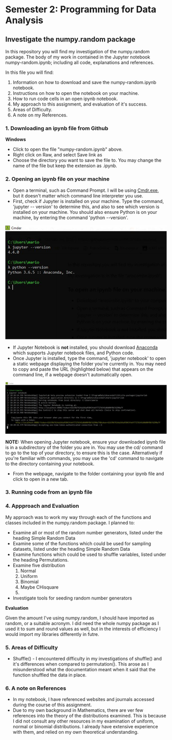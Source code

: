 # Semester 2: Programming for Data Analysis
## Investigate the numpy.random package

In this repository you will find my investigation of the numpy.random package. The body of my work in contained in the Jupyter notebook numpy-random.ipynb; including all code, explanations and references. 

In this file you will find:
1. Information on how to download and save the numpy-random.ipynb notebook.
2. Instructions on how to open the notebook on your machine.
3. How to run code cells in an open ipynb notebook.
4. My approach to this assignment, and evaluation of it's success.
5. Areas of Difficulty.
6. A note on my References.

 
### 1. Downloading an ipynb file from Github
**Windows**
* Click to open the file "numpy-random.ipynb" above.
* Right click on Raw, and select Save link as
* Choose the directory you want to save the file to. You may change the name of the file but keep the extension as .ipynb.

### 2. Opening an ipynb file on your machine
* Open a terminal, such as Command Prompt. I will be using [Cmdr.exe](http://cmder.net/), but it doesn't matter which command line interpreter you use. 
* First, check if Jupyter is installed on your machine. Type the command, 'jupyter -- version' to determine this, and also to see which version is installed on your machine. You should also ensure Python is on your machine, by entering the command 'python --version'.

![](images/openipynb1.jpeg)

* If Jupyter Notebook is **not** installed, you should download [Anaconda](https://www.anaconda.com/download/) which supports Jupyter notebook files, and Python code. 
* Once Jupyter is installed, type the command, 'jupyter notebook' to open a static webpage displaying the folder you're currently in. You may need to copy and paste the URL (highlighted below) that appears on the command line, if a webpage doesn't automatically open. 

![](images/openipynb2.JPG)

**NOTE:** When opening Jupyter notebook, ensure your downloaded ipynb file is in a subdirectory of the folder you are in. You may use the cd/ command to go to the top of your directory, to ensure this is the case. Alternatively if you're familiar with commands, you may use the 'cd' command to navigate to the directory containing your notebook.
* From the webpage, navigate to the folder containing your ipynb file and click to open in a new tab. 

### 3. Running code from an ipynb file

### 4. Appproach and Evaluation 
My approach was to work my way through each of the functions and classes included in the numpy.random package. I planned to:
* Examine all or most of the random number generators, listed under the heading Simple Random Data
* Examine some of the functions which could be used for sampling datasets, listed under the heading Simple Random Data
* Examine functions which could be used to shuffle variables, listed under the heading Permutations. 
* Examine five distribution
  1. Normal 
  2. Uniform
  3. Binomial
  4. Maybe CHisquare
  5.
* Investigate tools for seeding random number generators

**Evaluation**

Given the amount I've using numpy.random, I should have imported as random, or a suitable acronym. I did need the whole numpy package as I used it to sum and round values as well, but in the interests of efficiency I would import my libraries differently in futre. 

### 5. Areas of Difficulty
* Shuffle() - I encountered difficulty in my investigations of shuffle() and it's differences when compared to permutation(). This arose as I misunderstood what the documentation meant when it said that the function shuffled the data in place. 
### 6. A note on References
* In my notebook, I have referenced websites and journals accessed during the course of this assignment. 
* Due to my own background in Mathematics, there are ver few references into the theory of the distributions examined. This is because I did not consult any other resources in my examination of uniform, normal or binomial distributions. I already have extensive experience with them, and relied on my own theoretical understanding. 

